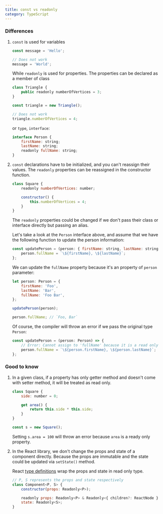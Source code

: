 ```yaml
---
title: const vs readonly
category: TypeScript
---
```


### Differences

1. `const` is used for variables

    ```js
    const message = 'Hello';

    // Does not work
    message = 'World';
    ```

    While `readonly` is used for properties. The properties can be declared as a member of class

    ```js
    class Triangle {
        public readonly numberOfVertices = 3;
    }

    const triangle = new Triangle();

    // Does not work
    triangle.numberOfVertices = 4;
    ```

    or `type`, `interface`:

    ```js
    interface Person {
        firstName: string;
        lastName: string;
        readonly fullName: string;
    }
    ```

2. `const` declarations have to be initialized, and you can't reassign their values. The `readonly` properties can be reassigned in the constructor function.

    ```js
    class Square {
        readonly numberOfVertices: number;

        constructor() {
            this.numberOfVertices = 4;
        }
    }
    ```

    The `readonly` properties could be changed if we don't pass their class or interface directly but passing an alias.

    Let's take a look at the `Person` interface above, and assume that we have the following function to update the person information:

    ```js
    const updatePerson = (person: { firstName: string, lastName: string, fullName: string }) => {
        person.fullName = `\${firstName}, \${lastName}`;
    };
    ```

    We can update the `fullName` property because it's an property of `person` parameter:

    ```js
    let person: Person = {
        firstName: 'Foo',
        lastName: 'Bar',
        fullName: 'Foo Bar',
    };

    updatePerson(person);

    person.fullName; // `Foo, Bar`
    ```

    Of course, the compiler will throw an error if we pass the original type `Person`:

    ```js
    const updatePerson = (person: Person) => {
        // Error: Cannot assign to 'fullName' because it is a read only property
        person.fullName = `\${person.firstName}, \${person.lastName}`;
    };
    ```

### Good to know

1. In a given class, if a property has only getter method and doesn't come with setter method, it will be treated as read only.

    ```js
    class Square {
        side: number = 0;

        get area() {
            return this.side * this.side;
        }
    }

    const s = new Square();
    ```

    Setting `s.area = 100` will throw an error because `area` is a ready only property.

2. In the React library, we don't change the props and state of a component directly. Because the props are immutable and the state could be updated via `setState()` method.

    React [type definitions](https://github.com/DefinitelyTyped/DefinitelyTyped/blob/master/types/react/index.d.ts) wrap the props and state in read only type.

    ```js
    // P, S represents the props and state respectively
    class Component<P, S> {
        constructor(props: Readonly<P>);

        readonly props: Readonly<P> & Readonly<{ children?: ReactNode }>;
        state: Readonly<S>;
    }
    ```

